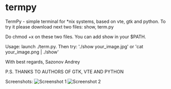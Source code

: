 termpy
======

TermPy - simple terminal for *nix systems, based on vte, gtk and python.
To try it please download next two files: show, term.py

Do chmod +x on these two files. You can add show in your $PATH.

Usage: launch ./term.py.
Then try:
'./show your_image.jpg'
or
'cat your_image.png | ./show'

With best regards,
Sazonov Andrey

P.S. THANKS TO AUTHORS OF GTK, VTE AND PYTHON

Screenshots:
![Screenshot 1](https://github.com/downloads/AndruxaSazonov/termpy/Screenshot2.png)
![Screenshot 2](https://github.com/downloads/AndruxaSazonov/termpy/Screenshot1.png)
